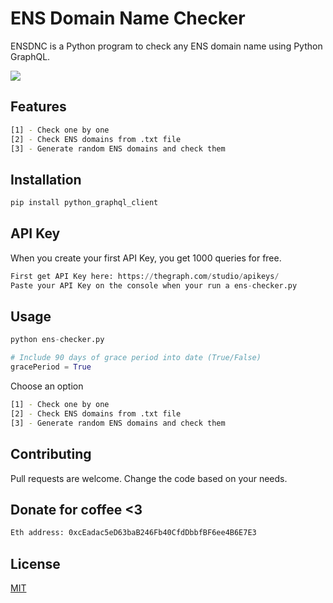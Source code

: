 # ENS Domain Name Checker

ENSDNC is a Python program to check any ENS domain name using Python GraphQL.

![](https://github.com/Reno-Codes/ENS-Expiration-Date-Checker/blob/main/ens-checker-img.png)

## Features
```bash
[1] - Check one by one
[2] - Check ENS domains from .txt file
[3] - Generate random ENS domains and check them
```

## Installation
```bash
pip install python_graphql_client
```

## API Key
When you create your first API Key, you get 1000 queries for free.
```python
First get API Key here: https://thegraph.com/studio/apikeys/
Paste your API Key on the console when your run a ens-checker.py

```

## Usage

```python
python ens-checker.py
```
```python
# Include 90 days of grace period into date (True/False)
gracePeriod = True
```
Choose an option
```bash
[1] - Check one by one
[2] - Check ENS domains from .txt file
[3] - Generate random ENS domains and check them
```

## Contributing
Pull requests are welcome. Change the code based on your needs.

## Donate for coffee <3
```bash
Eth address: 0xcEadac5eD63baB246Fb40CfdDbbfBF6ee4B6E7E3
```

## License
[MIT](https://choosealicense.com/licenses/mit/)
